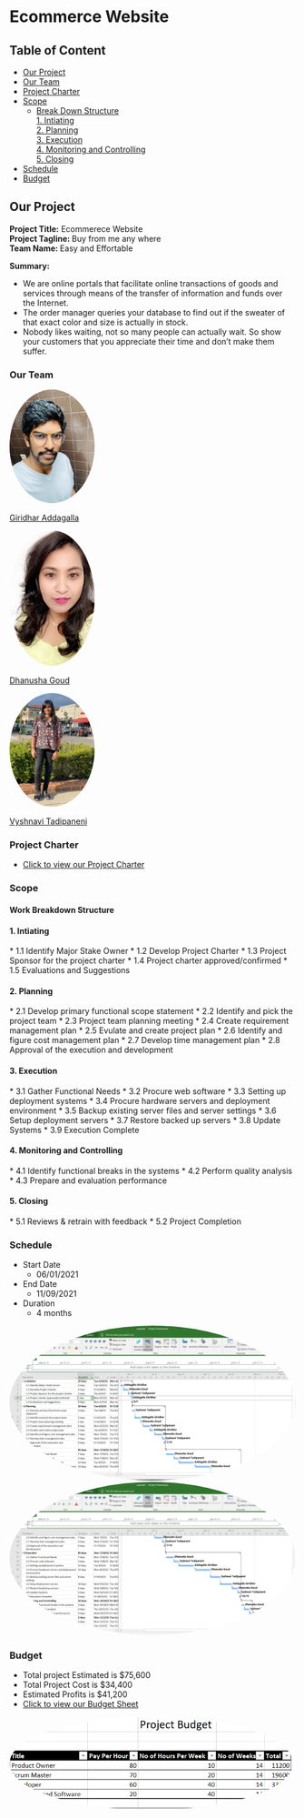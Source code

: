 
# Ecommerce Website

## Table of Content
* [Our Project](#ourproject)
* [Our Team](#ourteam)
* [Project Charter](#projectcharter)
* [Scope](#scope)
   * [Break Down Structure](#breakdown)    
         [1. Intiating](#iniating)    
         [2. Planning ](#planning)  
         [3. Execution](#execution)    
         [4. Monitoring and Controlling](#monitoring)  
         [5. Closing](#closing)  
* [Schedule](#schedule)
* [Budget](#budget)

<h2 id="ourproject"> Our Project </h2>
   <strong>Project Title:</strong> Ecommerece Website<br>
   <strong>Project Tagline: </strong>Buy from me any where<br>
   <strong>Team Name: </strong>Easy and Effortable<br>
   
**Summary:**<br>
* We are online portals that facilitate online transactions of goods and services through means of the transfer of information and funds over the Internet. 
* The order manager queries your database to find out if the sweater of that exact color and size is actually in stock.
* Nobody likes waiting, not so many people can actually wait. So show your customers that you appreciate their time and don’t make them suffer.

<h3 id="ourteam">Our Team</h3>
<img src="./images/giridhar.jpeg" alt="giridhar image" width="150" style="border-radius:50%" />

[Giridhar Addagalla](https://github.com/giridhar196)              

<img src="./images/dhanushag.jpeg" alt="dhanush image" width="150" style="border-radius:50%" />

[Dhanusha Goud](https://github.com/Dhanushagoud)

<img src="./images/vyshnavi.jpeg" alt="vyshnavi image" width="150" style="border-radius:50%" />

[Vyshnavi Tadipaneni](https://github.com/vyshnavi1996)   

<h3 id="projectcharter"> Project Charter</h3>

* [Click to view our Project Charter](markdown/charter.md)


<h3 id="scope"> Scope</h3>
<h4 id="breakdown"> Work Breakdown Structure </h4>

<h4 id="iniating"> 1. Intiating</h4>
 * 1.1 Identify Major Stake Owner
 * 1.2 Develop Project Charter
 * 1.3 Project Sponsor for the project charter 
 * 1.4 Project charter approved/confirmed
 * 1.5 Evaluations and Suggestions
 
<h4 id="planning"> 2. Planning </h4>
 * 2.1 Develop primary functional scope statement 
 * 2.2 Identify and pick the project team 
 * 2.3 Project team planning meeting
 * 2.4 Create requirement management plan
 * 2.5 Evulate and create project plan  
 * 2.6 Identify and figure cost management plan 
 * 2.7 Develop time management plan  
 * 2.8 Approval of the execution and development
 
<h4 id="execution"> 3. Execution</h4>
  * 3.1 Gather Functional Needs
  * 3.2 Procure web software
  * 3.3 Setting up deployment systems
  * 3.4 Procure hardware servers and deployment environment
  * 3.5 Backup existing server files and server settings
  * 3.6 Setup deployment servers
  * 3.7 Restore backed up servers
  * 3.8 Update Systems
  * 3.9 Execution Complete
<h4 id="monitoring"> 4. Monitoring and Controlling</h4>
  * 4.1 Identify functional breaks in the systems
  * 4.2 Perform quality analysis
  * 4.3 Prepare and evaluation performance
  
<h4 id="closing"> 5. Closing</h4>
  * 5.1 Reviews & retrain with feedback
  * 5.2 Project Completion

### Schedule
* Start Date
  * 06/01/2021
* End Date
  * 11/09/2021
* Duration
  * 4 months

<img src="./images/project_schedule.png" alt="Project Schedule image" width="max" style="border-radius:50%" />

<img src="./images/project_schedule_2.png" alt="Project Schedule image" width="max" style="border-radius:50%" />

### Budget

* Total project Estimated is $75,600
* Total Project Cost is $34,400
* Estimated Profits is $41,200
* [Click to view our Budget Sheet](budget/budget.xlxs)

<img src="./images/project_budget.PNG" alt="budget image" width="500" style="border-radius:50%" />
